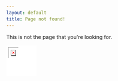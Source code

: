 ```yaml
---
layout: default
title: Page not found!
---
```


This is not the page that you're looking for.

![Animated GIF of a smiley face using a long stick to poke at an Internet Explorer image placeholder and then dying because the red "X" placeholder falls and kills it.](assets/img/dprog.gif)